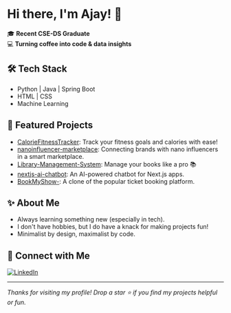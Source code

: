# Hi there, I'm Ajay! 👋

🎓 **Recent CSE-DS Graduate**  
💻 **Turning coffee into code & data insights**

## 🛠️ Tech Stack
- Python | Java | Spring Boot
- HTML | CSS
- Machine Learning

## 🚀 Featured Projects
- [CalorieFitnessTracker](https://github.com/Ajay9760/CalorieFitnessTracker): Track your fitness goals and calories with ease!
- [nanoinfluencer-marketplace](https://github.com/Ajay9760/nanoinfluencer-marketplace): Connecting brands with nano influencers in a smart marketplace.
- [Library-Management-System](https://github.com/Ajay9760/Library-Management-System): Manage your books like a pro 📚
- [nextjs-ai-chatbot](https://github.com/Ajay9760/nextjs-ai-chatbot): An AI-powered chatbot for Next.js apps.
- [BookMyShow-](https://github.com/Ajay9760/BookMyShow-): A clone of the popular ticket booking platform.

## ✨ About Me
- Always learning something new (especially in tech).
- I don't have hobbies, but I do have a knack for making projects fun!
- Minimalist by design, maximalist by code.

## 🔗 Connect with Me
[![LinkedIn](https://img.shields.io/badge/LinkedIn-Ajay9760-blue?style=flat-square&logo=linkedin)](https://www.linkedin.com/in/ajay-adire-a03868309/)

---

_Thanks for visiting my profile! Drop a star ⭐ if you find my projects helpful or fun._
